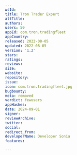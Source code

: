```yaml
---
wsId: 
title: Tron Trader Expert
altTitle: 
authors: 
users: 50
appId: com.tron.tradingfleet
appCountry: 
released: 2022-08-05
updated: 2022-08-05
version: '1.2'
stars: 
ratings: 
reviews: 
size: 
website: 
repository: 
issue: 
icon: com.tron.tradingfleet.jpg
bugbounty: 
meta: removed
verdict: fewusers
appHashes: 
date: 2024-09-01
signer: 
reviewArchive: 
twitter: 
social: 
redirect_from: 
developerName: Developer Sonia
features: 

---
```


